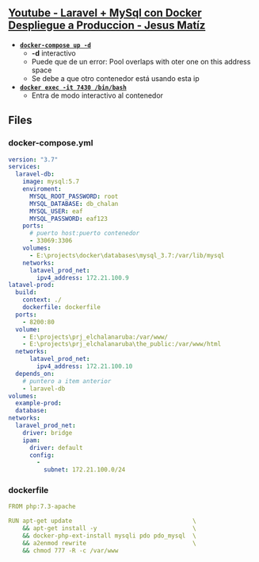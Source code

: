## [Youtube - Laravel + MySql con Docker Despliegue a Produccion - Jesus Matíz](https://youtu.be/q7v2Qqf2Vmk)

- [**`docker-compose up -d`**](https://youtu.be/q7v2Qqf2Vmk?t=1217)
  - **-d** interactivo
  - Puede que de un error: Pool overlaps with oter one on this address space
  - Se debe a que otro contenedor está usando esta ip
- [**`docker exec -it 7430 /bin/bash`**](https://youtu.be/q7v2Qqf2Vmk?t=1424)
  - Entra de modo interactivo al contenedor

## Files

### docker-compose.yml
```yml
version: "3.7"
services:
  laravel-db:
    image: mysql:5.7
    enviroment:
      MYSQL_ROOT_PASSWORD: root
      MYSQL_DATABASE: db_chalan
      MYSQL_USER: eaf
      MYSQL_PASSWORD: eaf123
    ports:
      # puerto host:puerto contenedor
      - 33069:3306
    volumes:
      - E:\projects\docker\databases\mysql_3.7:/var/lib/mysql
    networks: 
      latavel_prod_net:
        ipv4_address: 172.21.100.9
latavel-prod:
  build:
    context: ./
    dockerfile: dockerfile
  ports:
    - 8200:80
  volume:
    - E:\projects\prj_elchalanaruba:/var/www/
    - E:\projects\prj_elchalanaruba\the_public:/var/www/html
  networks: 
      latavel_prod_net:
        ipv4_address: 172.21.100.10
  depends_on:
    # puntero a item anterior
    - laravel-db
volumes:
  example-prod:
  database:
networks:
  laravel_prod_net:
    driver: bridge
    ipam:
      driver: default
      config:
        - 
          subnet: 172.21.100.0/24
```
### dockerfile
```yml
FROM php:7.3-apache

RUN apt-get update                                  \
    && apt-get install -y                           \
    && docker-php-ext-install mysqli pdo pdo_mysql  \
    && a2enmod rewrite                              \
    && chmod 777 -R -c /var/www
```